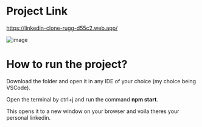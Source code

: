 # Project Link

https://linkedin-clone-rugg-d55c2.web.app/

<img>![image](https://user-images.githubusercontent.com/86529890/147869942-03a3ae18-00c9-40bd-905d-0e7683ec545d.png) </img>

# How to run the project?

Download the folder and open it in any IDE of your choice (my choice being VSCode). 

Open the terminal by ctrl+j and run the command **npm start**. 

This opens it to a new window on your browser and voila theres your personal linkedin.


